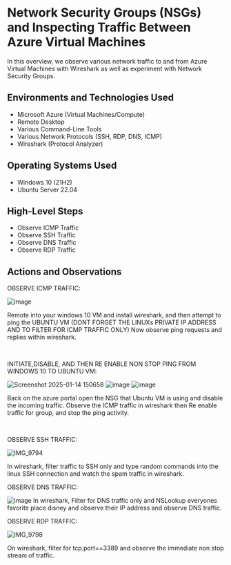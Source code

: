 

<h1>Network Security Groups (NSGs) and Inspecting Traffic Between Azure Virtual Machines</h1>
In this overview, we observe various network traffic to and from Azure Virtual Machines with Wireshark as well as experiment with Network Security Groups. <br />



<h2>Environments and Technologies Used</h2>

- Microsoft Azure (Virtual Machines/Compute)
- Remote Desktop
- Various Command-Line Tools
- Various Network Protocols (SSH, RDP, DNS, ICMP)
- Wireshark (Protocol Analyzer)

<h2>Operating Systems Used </h2>

- Windows 10 (21H2)
- Ubuntu Server 22.04

<h2>High-Level Steps</h2>

- Observe ICMP Traffic
- Observe SSH Traffic
- Observe DNS Traffic
- Observe RDP Traffic

<h2>Actions and Observations</h2>

        
<p>
               OBSERVE ICMP TRAFFIC:           
</p>
                                    
![image](https://github.com/user-attachments/assets/068d3c13-2d6d-4753-a03d-b57c2c645d4c)





</p>
<p>
  Remote into your windows 10 VM and install wireshark, and then attempt to ping the UBUNTU VM (DONT FORGET THE LINUXs PRIVATE IP ADDRESS AND TO FILTER FOR ICMP TRAFFIC ONLY) Now observe ping requests and replies within wireshark.
</p>
<br />

<p>
<p>
                          INITIATE,DISABLE, AND THEN RE ENABLE NON STOP PING FROM WINDOWS 10 TO UBUNTU VM:
</p>
                
  ![Screenshot 2025-01-14 150658](https://github.com/user-attachments/assets/f7ccd6d1-9637-43c2-9bec-f5265e37bec8)
![image](https://github.com/user-attachments/assets/a4c86178-220a-4cfb-8e38-6f401d7c7889)
![image](https://github.com/user-attachments/assets/5c5dd7e6-ebf8-406a-b432-0d2f2db3b327)


  
</p>
<p>
Back on the azure portal open the NSG that Ubuntu VM is using and disable the incoming traffic. Observe the ICMP traffic in wireshark then Re enable traffic for group, and stop the ping activity.  
</p>
<br />

<p>

  <p>
               OBSERVE SSH TRAFFIC:           
</p>             
                                        
![IMG_9794](https://github.com/user-attachments/assets/ea72c396-f237-4cd2-8b25-2db204bfd3d8)

In wireshark, filter traffic to SSH only and type random commands into the linux SSH connection and watch the spam traffic in wireshark.



  <p>
               OBSERVE DNS TRAFFIC:           
</p>

![image](https://github.com/user-attachments/assets/725b15e5-8dbd-4b3e-8394-d4fea5bd9b73)
In wireshark, Filter for DNS traffic only and NSLookup everyones favorite place disney and observe their IP address and observe DNS traffic.
<p>
               OBSERVE RDP TRAFFIC:           
</p>
                                   
![IMG_9798](https://github.com/user-attachments/assets/165cee2b-d928-42fc-b01d-03f67a169947)

On wireshark, filter for tcp.port==3389 and observe the immediate non stop stream of traffic.




                                    
<p>
                         
</p>

